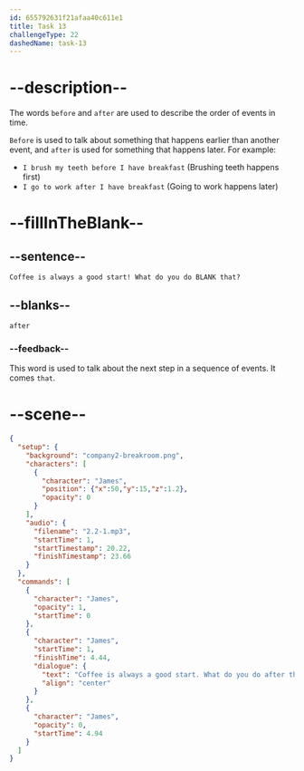 ```yaml
---
id: 655792631f21afaa40c611e1
title: Task 13
challengeType: 22
dashedName: task-13
---
```


<!-- (Audio) James: Coffee is always a good start! What do you do after that? -->

# --description--

The words `before` and `after` are used to describe the order of events in time. 

`Before` is used to talk about something that happens earlier than another event, and `after` is used for something that happens later. For example:

* `I brush my teeth before I have breakfast` (Brushing teeth happens first)
* `I go to work after I have breakfast` (Going to work happens later)

# --fillInTheBlank--

## --sentence--

`Coffee is always a good start! What do you do BLANK that?`

## --blanks--

`after`

### --feedback--

This word is used to talk about the next step in a sequence of events. It comes `that`.

# --scene--

```json
{
  "setup": {
    "background": "company2-breakroom.png",
    "characters": [
      {
        "character": "James",
        "position": {"x":50,"y":15,"z":1.2},
        "opacity": 0
      }
    ],
    "audio": {
      "filename": "2.2-1.mp3",
      "startTime": 1,
      "startTimestamp": 20.22,
      "finishTimestamp": 23.66
    }
  },
  "commands": [
    {
      "character": "James",
      "opacity": 1,
      "startTime": 0
    },
    {
      "character": "James",
      "startTime": 1,
      "finishTime": 4.44,
      "dialogue": {
        "text": "Coffee is always a good start. What do you do after that?",
        "align": "center"
      }
    },
    {
      "character": "James",
      "opacity": 0,
      "startTime": 4.94
    }
  ]
}
```
